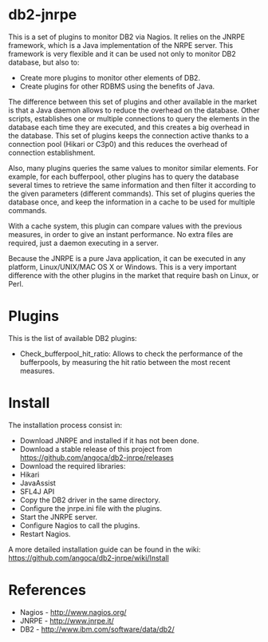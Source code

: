 db2-jnrpe
=========

This is a set of plugins to monitor DB2 via Nagios. It relies on the JNRPE
framework, which is a Java implementation of the NRPE server.
This framework is very flexible and it can be used not only to monitor DB2
database, but also to:

* Create more plugins to monitor other elements of DB2.
* Create plugins for other RDBMS using the benefits of Java.

The difference between this set of plugins and other available in the market is
that a Java daemon allows to reduce the overhead on the database.
Other scripts, establishes one or multiple connections to query the elements in
the database each time they are executed, and this creates a big overhead in
the database.
This set of plugins keeps the connection active thanks to a connection pool
(Hikari or C3p0) and this reduces the overhead of connection establishment.

Also, many plugins queries the same values to monitor similar elements.
For example, for each bufferpool, other plugins has to query the database
several times to retrieve the same information and then filter it according to
the given parameters (different commands).
This set of plugins queries the database once, and keep the information in a
cache to be used for multiple commands.

With a cache system, this plugin can compare values with the previous
measures, in order to give an instant performance.
No extra files are required, just a daemon executing in a server.

Because the JNRPE is a pure Java application, it can be executed in any
platform, Linux/UNIX/MAC OS X or Windows. This is a very important difference
with the other plugins in the market that require bash on Linux, or Perl.


# Plugins

This is the list of available DB2 plugins:

* Check_bufferpool_hit_ratio: Allows to check the performance of the
bufferpools, by measuring the hit ratio between the most recent measures.


# Install

The installation process consist in:

* Download JNRPE and installed if it has not been done.
* Download a stable release of this project from
    https://github.com/angoca/db2-jnrpe/releases
* Download the required libraries:
 * Hikari
 * JavaAssist
 * SFL4J API
* Copy the DB2 driver in the same directory.
* Configure the jnrpe.ini file with the plugins.
* Start the JNRPE server.
* Configure Nagios to call the plugins.
* Restart Nagios.

A more detailed installation guide can be found in the wiki:
  https://github.com/angoca/db2-jnrpe/wiki/Install


# References

* Nagios - http://www.nagios.org/
* JNRPE - http://www.jnrpe.it/
* DB2 - http://www.ibm.com/software/data/db2/

